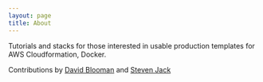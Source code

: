 ```yaml
---
layout: page
title: About
---
```


Tutorials and stacks for those interested in usable production templates for AWS Cloudformation, Docker.

Contributions by [David Blooman](http://www.dblooman.com/about.html) and [Steven Jack](https://www.linkedin.com/in/stevenjack)
